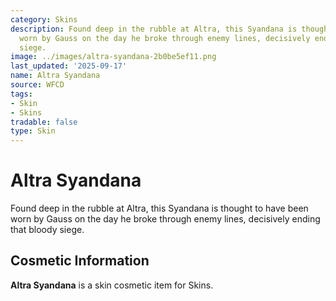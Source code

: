 ```yaml
---
category: Skins
description: Found deep in the rubble at Altra, this Syandana is thought to have been
  worn by Gauss on the day he broke through enemy lines, decisively ending that bloody
  siege.
image: ../images/altra-syandana-2b0be5ef11.png
last_updated: '2025-09-17'
name: Altra Syandana
source: WFCD
tags:
- Skin
- Skins
tradable: false
type: Skin
---
```


# Altra Syandana

Found deep in the rubble at Altra, this Syandana is thought to have been worn by Gauss on the day he broke through enemy lines, decisively ending that bloody siege.

## Cosmetic Information

**Altra Syandana** is a skin cosmetic item for Skins.

